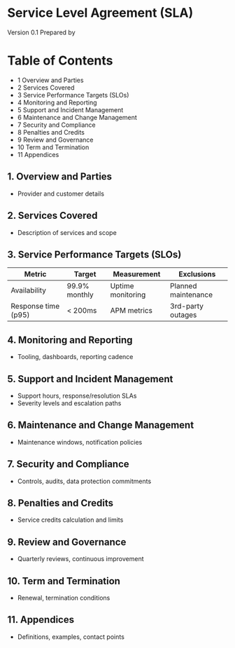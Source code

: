 # Service Level Agreement (SLA)

Version 0.1
Prepared by <author>
<organization>
<date created>

Table of Contents
=================
- 1 Overview and Parties
- 2 Services Covered
- 3 Service Performance Targets (SLOs)
- 4 Monitoring and Reporting
- 5 Support and Incident Management
- 6 Maintenance and Change Management
- 7 Security and Compliance
- 8 Penalties and Credits
- 9 Review and Governance
- 10 Term and Termination
- 11 Appendices

## 1. Overview and Parties
- Provider and customer details

## 2. Services Covered
- Description of services and scope

## 3. Service Performance Targets (SLOs)
| Metric | Target | Measurement | Exclusions |
|--------|--------|-------------|------------|
| Availability | 99.9% monthly | Uptime monitoring | Planned maintenance |
| Response time (p95) | < 200ms | APM metrics | 3rd-party outages |

## 4. Monitoring and Reporting
- Tooling, dashboards, reporting cadence

## 5. Support and Incident Management
- Support hours, response/resolution SLAs
- Severity levels and escalation paths

## 6. Maintenance and Change Management
- Maintenance windows, notification policies

## 7. Security and Compliance
- Controls, audits, data protection commitments

## 8. Penalties and Credits
- Service credits calculation and limits

## 9. Review and Governance
- Quarterly reviews, continuous improvement

## 10. Term and Termination
- Renewal, termination conditions

## 11. Appendices
- Definitions, examples, contact points
